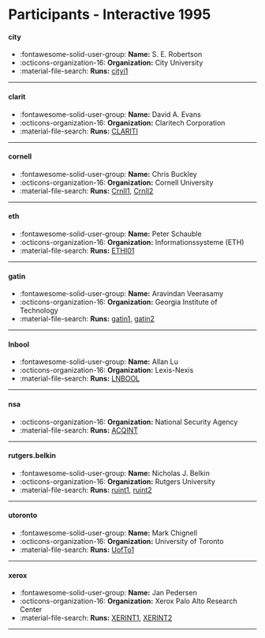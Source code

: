 # Participants - Interactive 1995 

#### city
 - :fontawesome-solid-user-group: **Name:** S. E. Robertson
 - :octicons-organization-16: **Organization:** City University
 - :material-file-search: **Runs:** [cityi1](./runs.md#cityi1) 

---
#### clarit
 - :fontawesome-solid-user-group: **Name:** David A. Evans
 - :octicons-organization-16: **Organization:** Claritech Corporation
 - :material-file-search: **Runs:** [CLARITI](./runs.md#clariti) 

---
#### cornell
 - :fontawesome-solid-user-group: **Name:** Chris Buckley
 - :octicons-organization-16: **Organization:** Cornell University
 - :material-file-search: **Runs:** [CrnlI1](./runs.md#crnli1), [CrnlI2](./runs.md#crnli2) 

---
#### eth
 - :fontawesome-solid-user-group: **Name:** Peter Schauble
 - :octicons-organization-16: **Organization:** Informationssysteme (ETH)
 - :material-file-search: **Runs:** [ETHI01](./runs.md#ethi01) 

---
#### gatin
 - :fontawesome-solid-user-group: **Name:** Aravindan Veerasamy
 - :octicons-organization-16: **Organization:** Georgia Institute of Technology 
 - :material-file-search: **Runs:** [gatin1](./runs.md#gatin1), [gatin2](./runs.md#gatin2) 

---
#### lnbool
 - :fontawesome-solid-user-group: **Name:** Allan Lu
 - :octicons-organization-16: **Organization:** Lexis-Nexis
 - :material-file-search: **Runs:** [LNBOOL](./runs.md#lnbool) 

---
#### nsa
 - :octicons-organization-16: **Organization:** National Security Agency
 - :material-file-search: **Runs:** [ACQINT](./runs.md#acqint) 

---
#### rutgers.belkin
 - :fontawesome-solid-user-group: **Name:** Nicholas J. Belkin
 - :octicons-organization-16: **Organization:** Rutgers University 
 - :material-file-search: **Runs:** [ruint1](./runs.md#ruint1), [ruint2](./runs.md#ruint2) 

---
#### utoronto
 - :fontawesome-solid-user-group: **Name:** Mark Chignell
 - :octicons-organization-16: **Organization:** University of Toronto
 - :material-file-search: **Runs:** [UofTo1](./runs.md#uofto1) 

---
#### xerox
 - :fontawesome-solid-user-group: **Name:** Jan Pedersen
 - :octicons-organization-16: **Organization:** Xerox Palo Alto Research Center
 - :material-file-search: **Runs:** [XERINT1](./runs.md#xerint1), [XERINT2](./runs.md#xerint2) 

---
